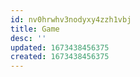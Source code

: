 ```yaml
---
id: nv0hrwhv3nodyxy4zzh1vbj
title: Game
desc: ''
updated: 1673438456375
created: 1673438456375
---
```

